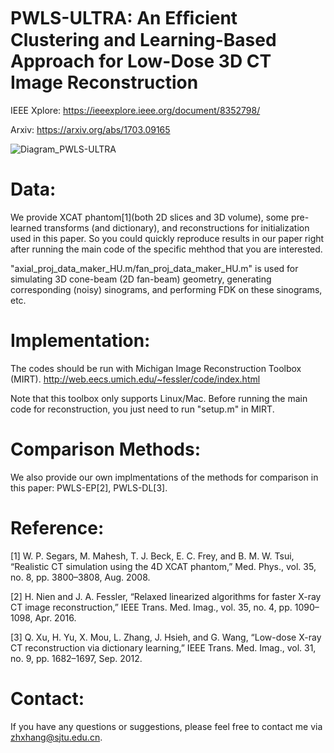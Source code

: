 # PWLS-ULTRA: An Efﬁcient Clustering and Learning-Based Approach for Low-Dose 3D CT Image Reconstruction

IEEE Xplore: https://ieeexplore.ieee.org/document/8352798/

Arxiv: https://arxiv.org/abs/1703.09165

![Diagram_PWLS-ULTRA](https://github.com/xuehangzheng/PWLS-ULTRA-for-Low-Dose-3D-CT-Image-Reconstruction/blob/master/Diagram_PWLS-ULTRA.png)

# Data:

We provide XCAT phantom[1](both 2D slices and 3D volume), some pre-learned transforms (and dictionary), and reconstructions for initialization used in this paper. So you could quickly reproduce results in our paper right after running the main code of the specific mehthod that you are interested.

"axial_proj_data_maker_HU.m/fan_proj_data_maker_HU.m" is used for simulating 3D cone-beam (2D fan-beam) geometry, generating corresponding (noisy) sinograms, and performing FDK on these sinograms, etc.

# Implementation:

The codes should be run with Michigan Image Reconstruction Toolbox (MIRT). http://web.eecs.umich.edu/~fessler/code/index.html

Note that this toolbox only supports Linux/Mac. Before running the main code for reconstruction, you just need to run "setup.m" in MIRT.



# Comparison Methods:

We also provide our own implmentations of the methods for comparison in this paper: PWLS-EP[2], PWLS-DL[3]. 


# Reference: 

[1] W. P. Segars, M. Mahesh, T. J. Beck, E. C. Frey, and B. M. W. Tsui, “Realistic CT simulation using the 4D XCAT phantom,” Med. Phys., vol. 35, no. 8, pp. 3800–3808, Aug. 2008.

[2] H. Nien and J. A. Fessler, “Relaxed linearized algorithms for faster X-ray CT image reconstruction,” IEEE Trans. Med. Imag., vol. 35, no. 4, pp. 1090–1098, Apr. 2016.

[3] Q. Xu, H. Yu, X. Mou, L. Zhang, J. Hsieh, and G. Wang, “Low-dose X-ray CT reconstruction via dictionary learning,” IEEE Trans. Med. Imag., vol. 31, no. 9, pp. 1682–1697, Sep. 2012.

# Contact:
If you have any questions or suggestions, please feel free to contact me via zhxhang@sjtu.edu.cn.
